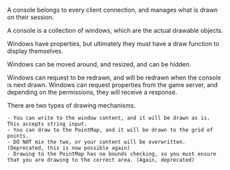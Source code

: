 
A console belongs to every client connection, and manages what is drawn on their session.

A console is a collection of windows, which are the actual drawable objects.

Windows have properties, but ultimately they must have a draw function to display themselves.

Windows can be moved around, and resized, and can be hidden.

Windows can request to be redrawn, and will be redrawn when the console is next drawn.
Windows can request properties from the game server, and depending on the permissions, they will receive a response.


There are two types of drawing mechanisms. 

    - You can write to the window content, and it will be drawn as is. This accepts string input.
    - You can draw to the PointMap, and it will be drawn to the grid of points. 
    - DO NOT mix the two, or your content will be overwritten. (Deprecated, this is now possible again)
    - Drawing to the PointMap has no bounds checking, so you must ensure that you are drawing to the correct area. (Again, deprecated)

